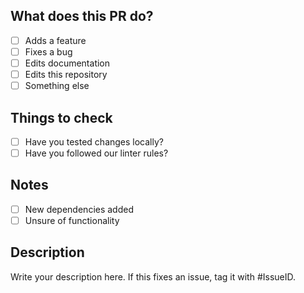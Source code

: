 ## What does this PR do?
- [ ] Adds a feature
- [ ] Fixes a bug
- [ ] Edits documentation
- [ ] Edits this repository
- [ ] Something else

## Things to check
- [ ] Have you tested changes locally?
- [ ] Have you followed our linter rules?

## Notes
- [ ] New dependencies added
- [ ] Unsure of functionality

## Description
Write your description here. If this fixes an issue, tag it with #IssueID.
